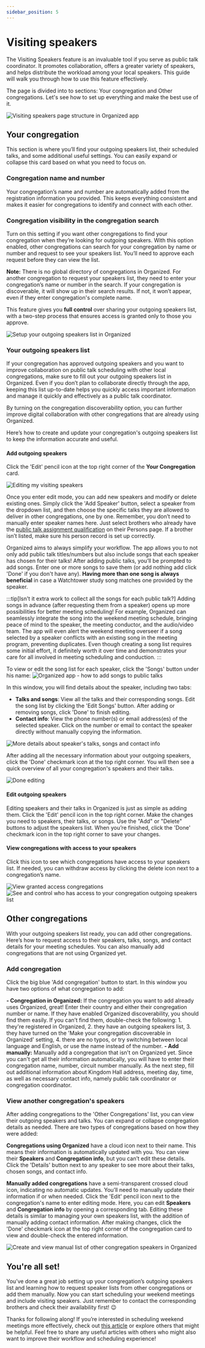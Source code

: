 ```yaml
---
sidebar_position: 5
---
```


# Visiting speakers

The Visiting Speakers feature is an invaluable tool if you serve as public talk coordinator. It promotes collaboration, offers a greater variety of speakers, and helps distribute the workload among your local speakers. This guide will walk you through how to use this feature effectively.

The page is divided into to sections: Your congregation and Other congregations. Let's see how to set up everything and make the best use of it.

![Visiting speakers page structure in Organized app](./img/visiting-stock.png)

## Your congregation

This section is where you’ll find your outgoing speakers list, their scheduled talks, and some additional useful settings. You can easily expand or collapse this card based on what you need to focus on.

### Congregation name and number

Your congregation’s name and number are automatically added from the registration information you provided. This keeps everything consistent and makes it easier for congregations to identify and connect with each other.

### Congregation visibility in the congregation search

Turn on this setting if you want other congregations to find your congregation when they’re looking for outgoing speakers. With this option enabled, other congregations can search for your congregation by name or number and request to see your speakers list. You’ll need to approve each request before they can view the list.

**Note:** There is no global directory of congregations in Organized. For another congregation to request your speakers list, they need to enter your congregation’s name or number in the search. If your congregation is discoverable, it will show up in their search results. If not, it won’t appear, even if they enter congregation's complete name.

This feature gives you **full control** over sharing your outgoing speakers list, with a two-step process that ensures access is granted only to those you approve.

![Setup your outgoing speakers list in Organized](./img/my-congregation-setup.png)

### Your outgoing speakers list

If your congregation has approved outgoing speakers and you want to improve collaboration on public talk scheduling with other local congregations, make sure to fill out your outgoing speakers list in Organized. Even if you don’t plan to collaborate directly through the app, keeping this list up-to-date helps you quickly access important information and manage it quickly and effectively as a public talk coordinator.

By turning on the congregation discoverability option, you can further improve digital collaboration with other congregations that are already using Organized.

Here’s how to create and update your congregation's outgoing speakers list to keep the information accurate and useful.

#### Add outgoing speakers

Click the 'Edit' pencil icon at the top right corner of the **Your Congregation** card. 

![Editing my visiting speakers](./img/edit-button.png)

Once you enter edit mode, you can add new speakers and modify or delete existing ones. Simply click the 'Add Speaker' button, select a speaker from the dropdown list, and then choose the specific talks they are allowed to deliver in other congregations, one by one. Remember, you don’t need to manually enter speaker names here. Just select brothers who already have the [public talk assignment qualification](add-person#assignments) on their Persons page. If a brother isn’t listed, make sure his person record is set up correctly.

Organized aims to always simplify your workflow. The app allows you to not only add public talk titles/numbers but also include songs that each speaker has chosen for their talks! After adding public talks, you’ll be prompted to add songs. Enter one or more songs to save them (or add nothing add click 'Done' if you don't have any). **Having more than one song is always beneficial** in case a Watchtower study song matches one provided by the speaker.

:::tip[Isn't it extra work to collect all the songs for each public talk?]
Adding songs in advance (after requesting them from a speaker) opens up more possibilities for better meeting scheduling! For example, Organized can seamlessly integrate the song into the weekend meeting schedule, bringing peace of mind to the speaker, the meeting conductor, and the audio/video team. The app will even alert the weekend meeting overseer if a song selected by a speaker conflicts with an existing song in the meeting program, preventing duplicates. Even though creating a song list requires some initial effort, it definitely worth it over time and demonstrates your care for all involved in meeting scheduling and conduction.
:::

To view or edit the song list for each speaker, click the 'Songs' button under his name:
![Organized app - how to add songs to public talks](./img/songs-button.png)


 In this window, you will find details about the speaker, including two tabs:
- **Talks and songs**: View all the talks and their corresponding songs. Edit the song list by clicking the 'Edit Songs' button. After adding or removing songs, click 'Done' to finish editing.
- **Contact info**: View the phone number(s) or email address(es) of the selected speaker. Click on the number or email to contact the speaker directly without manually copying the information.

![More details about speaker's talks, songs and contact info](./img/song-details.png)

After adding all the necessary information about your outgoing speakers, click the 'Done' checkmark icon at the top right corner. You will then see a quick overview of all your congregation's speakers and their talks.

![Done editing](./img/done.png)

#### Edit outgoing speakers

Editing speakers and their talks in Organized is just as simple as adding them. Click the 'Edit' pencil icon in the top right corner. Make the changes you need to speakers, their talks, or songs. Use the "Add" or "Delete" buttons to adjust the speakers list. When you’re finished, click the 'Done' checkmark icon in the top right corner to save your changes.

#### View congregations with access to your speakers

Click this icon to see which congregations have access to your speakers list. If needed, you can withdraw access by clicking the delete icon next to a congregation’s name.

![View granted access congregations](./img/access-granted-button.png)
![See and control who has access to your congregation outgoing speakers list](./img/access-granted-list.png)

## Other congregations

With your outgoing speakers list ready, you can add other congregations. Here’s how to request access to their speakers, talks, songs, and contact details for your meeting schedules. You can also manually add congregations that are not using Organized yet.

### Add congregation

Click the big blue 'Add congregation' button to start. In this window you have two options of what congregation to add:

**- Congregation in Organized:** If the congregation you want to add already uses Organized, great! Enter their country and either their congregation number or name. If they have enabled Organized discoverability, you should find them easily. If you can’t find them, double-check the following: 1. they're registered in Organized, 2. they have an outgoing speakers list, 3. they have turned on the 'Make your congregation discoverable in Organized' setting, 4. there are no typos, or try switching between local language and English, or use the name instead of the number.
**- Add manually:** Manually add a congregation that isn't on Organized yet. Since you can't get all their information automatically, you will have to enter their congregation name, number, circuit number manually. As the next step, fill out additional information about Kingdom Hall address, meeting day, time, as well as necessary contact info, namely public talk coordinator or congregation coordinator.

### View another congregation's speakers

After adding congregations to the 'Other Congregations' list, you can view their outgoing speakers and talks. You can expand or collapse congregation details as needed. There are two types of congregations based on how they were added:

**Congregations using Organized** have a cloud icon next to their name. This means their information is automatically updated with you. You can view their **Speakers** and **Congregation info**, but you can’t edit these details. Click the 'Details' button next to any speaker to see more about their talks, chosen songs, and contact info.

**Manually added congregations** have a semi-transparent crossed cloud icon, indicating no automatic updates. You’ll need to manually update their information if or when needed. Click the 'Edit' pencil icon next to the congregation's name to enter editing mode. Here, you can edit **Speakers** and **Congregation info** by opening a corresponding tab. Editing these details is similar to managing your own speakers list, with the addition of manually adding contact information. After making changes, click the 'Done' checkmark icon at the top right corner of the congregation card to view and double-check the entered information.

![Create and view manual list of other congregation speakers in Organized](./img/manual-editing.png)

## You're all set! 

You’ve done a great job setting up your congregation’s outgoing speakers list and learning how to request speaker lists from other congregations or add them manually. Now you can start scheduling your weekend meetings and include visiting speakers. Just remember to contact the corresponding brothers and check their availability first! 😉

Thanks for following along! If you’re interested in scheduling weekend meetings more effectively, check out [this article](../meetings/weekend-meeting) or explore others that might be helpful. Feel free to share any useful articles with others who might also want to improve their workflow and scheduling experience!